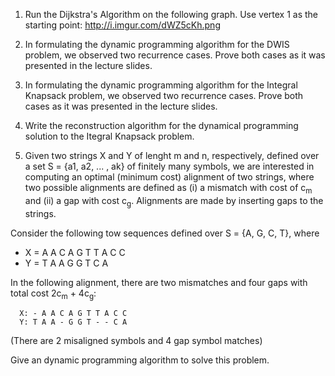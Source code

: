 1. Run the Dijkstra's Algorithm on the following graph. Use vertex 1 as the starting point: http://i.imgur.com/dWZ5cKh.png

2. In formulating the dynamic programming algorithm for the DWIS problem, we observed two recurrence cases. Prove both cases as it was presented in the lecture slides.

3. In formulating the dynamic programming algorithm for the Integral Knapsack problem, we observed two recurrence cases. Prove both cases as it was presented in the lecture slides.

4. Write the reconstruction algorithm for the dynamical programming solution to the Itegral Knapsack problem.

5. Given two strings X and Y of lenght m and n, respectively, defined over a set S = {a1, a2, ... , ak} of
finitely many symbols, we are interested in computing an optimal (minimum cost) alignment of two strings,
where two possible alignments are defined as (i) a mismatch with cost of c<sub>m</sub> and (ii) a gap with
cost c<sub>g</sub>. Alignments are made by inserting gaps to the strings.

Consider the following tow sequences defined over S = {A, G, C, T}, where

* X = A A C A G T T A C C
* Y = T A A G G T C A

In the following alignment, there are two mismatches and four gaps with total cost 2c<sub>m</sub> + 4c<sub>g</sub>:

````
  X: - A A C A G T T A C C
  Y: T A A - G G T - - C A
````

(There are 2 misaligned symbols and 4 gap symbol matches)

Give an dynamic programming algorithm to solve this problem.
